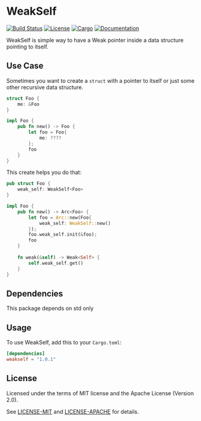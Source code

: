 # WeakSelf
 
[![Build Status](https://travis-ci.org/eun-ice/weak-self.svg?branch=master)](https://travis-ci.org/eun-ice/weak-self)
[![License](https://img.shields.io/badge/license-MIT%2FApache--2.0-blue.svg)](https://github.com/eun-ice/weak-self)
[![Cargo](https://img.shields.io/crates/v/weak-self.svg)](https://crates.io/crates/weak-self)
[![Documentation](https://docs.rs/weak-self/badge.svg)](https://docs.rs/weak-self)

WeakSelf is simple way to have a Weak pointer inside a data structure pointing to itself.


## Use Case


Sometimes you want to create a ```struct``` with a pointer to itself or just some other recursive data structure.


```rust
struct Foo {
    me: &Foo
}

impl Foo {
    pub fn new() -> Foo {
        let foo = Foo{
            me: ????
        };
        foo
    }
}

```

This create helps you do that: 

```rust
pub struct Foo {
    weak_self: WeakSelf<Foo>
}

impl Foo {
    pub fn new() -> Arc<Foo> {
        let foo = Arc::new(Foo{
            weak_self: WeakSelf::new()
        });
        foo.weak_self.init(&foo);
        foo
    }
    
    fn weak(&self) -> Weak<Self> {
        self.weak_self.get()
    }
}

```



## Dependencies

This package depends on std only

## Usage

To use WeakSelf, add this to your `Cargo.toml`:

```toml
[dependencies]
weakself = "1.0.1"
```


## License

Licensed under the terms of MIT license and the Apache License (Version 2.0).

See [LICENSE-MIT](LICENSE-MIT) and [LICENSE-APACHE](LICENSE-APACHE) for details.

